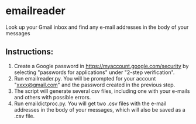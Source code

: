 # emailreader
Look up your Gmail inbox and find any e-mail addresses in the body of your messages

## Instructions:

1. Create a Google password in https://myaccount.google.com/security by selecting "passwords for applications" under 
"2-step verification".
2. Run emailreader.py. You will be prompted for your account "xxxx@gmail.com" and the password created in the previous step.
3. The script will generate several csv files, including one with your e-mails and others with possible errors.
4. Run emaildictproc.py. You will get two .csv files with the e-mail addresses in the body of your messages, which will also be
saved as a .csv file.


